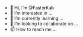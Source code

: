 - 👋 Hi, I’m @FasterKub
- 👀 I’m interested in ...
- 🌱 I’m currently learning ...
- 💞️ I’m looking to collaborate on ...
- 📫 How to reach me ...

<!---
FasterKub/FasterKub is a ✨ special ✨ repository because its `README.md` (this file) appears on your GitHub profile.
You can click the Preview link to take a look at your changes.
--->

